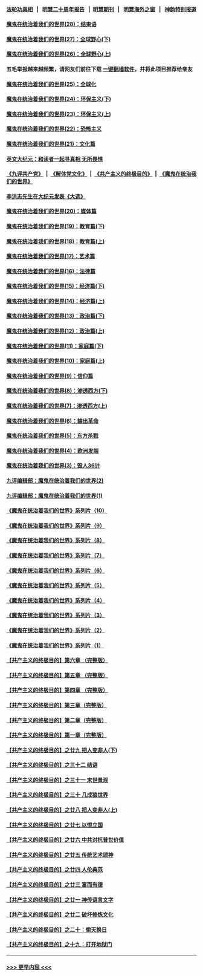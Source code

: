 #### [法轮功真相](https://github.com/gfw-breaker/truth/blob/master/README.md?t=0) &nbsp;&nbsp;|&nbsp;&nbsp; [明慧二十周年报告](https://github.com/gfw-breaker/mh-reports/blob/master/README.md?t=0) &nbsp;&nbsp;|&nbsp;&nbsp;[明慧期刊](https://github.com/gfw-breaker/mh-qikan) &nbsp;&nbsp;|&nbsp;&nbsp; [明慧海外之窗](https://github.com/gfw-breaker/mh-news/blob/master/README.md?t=0) &nbsp;&nbsp;|&nbsp;&nbsp; [神韵特别报道](https://github.com/gfw-breaker/mh-news/blob/master/shenyun.md?t=0)
#### [魔鬼在统治着我们的世界(28)：结束语](../pages/nsc422/n10936246.md?t=07061451) 
#### [魔鬼在统治着我们的世界(27)：全球野心(下)](../pages/nsc422/n10928319.md?t=07061451) 
#### [魔鬼在统治着我们的世界(26)：全球野心(上)](../pages/nsc422/n10900318.md?t=07061451) 
#### 五毛举报越来越频繁，请网友们前往下载 [一键翻墙软件](https://github.com/gfw-breaker/ssr-accounts)，并将此项目推荐给亲友
#### [魔鬼在统治着我们的世界(25)：全球化](../pages/nsc422/n10788205.md?t=07061451) 
#### [魔鬼在统治着我们的世界(24)：环保主义(下)](../pages/nsc422/n10695307.md?t=07061451) 
#### [魔鬼在统治着我们的世界(23)：环保主义(上)](../pages/nsc422/n10688613.md?t=07061451) 
#### [魔鬼在统治着我们的世界(22)：恐怖主义](../pages/nsc422/n10614727.md?t=07061451) 
#### [魔鬼在统治着我们的世界(21)：文化篇](../pages/nsc422/n10597706.md?t=07061451) 
#### [英文大纪元：和读者一起寻真相 无所畏惧](../pages/nsc422/n12542027.md?t=07061451) 
#### [《九评共产党》](https://github.com/begood0513/9ping.md/blob/master/README.md) &nbsp;|&nbsp; [《解体党文化》](../../../../jtdwh.md/blob/master/README.md)  &nbsp;|&nbsp; [《共产主义的终极目的》](../../../../gczydzjmd.md/blob/master/README.md) &nbsp;|&nbsp; [《魔鬼在统治我们的世界》](../../../../mgztzwmdsj.md/blob/master/README.md) 
#### [李洪志先生在大纪元发表《大选》](../pages/nsc422/n12534746.md?t=07061451) 
#### [魔鬼在统治着我们的世界(20)：媒体篇](../pages/nsc422/n10586579.md?t=07061451) 
#### [魔鬼在统治着我们的世界(19)：教育篇(下)](../pages/nsc422/n10564808.md?t=07061451) 
#### [魔鬼在统治着我们的世界(18)：教育篇(上)](../pages/nsc422/n10526970.md?t=07061451) 
#### [魔鬼在统治着我们的世界(17)：艺术篇](../pages/nsc422/n10499093.md?t=07061451) 
#### [魔鬼在统治着我们的世界(16)：法律篇](../pages/nsc422/n10485969.md?t=07061451) 
#### [魔鬼在统治着我们的世界(15)：经济篇(下)](../pages/nsc422/n10469975.md?t=07061451) 
#### [魔鬼在统治着我们的世界(14)：经济篇(上)](../pages/nsc422/n10457370.md?t=07061451) 
#### [魔鬼在统治着我们的世界(13)：政治篇(下)](../pages/nsc422/n10448270.md?t=07061451) 
#### [魔鬼在统治着我们的世界(12)：政治篇(上)](../pages/nsc422/n10444576.md?t=07061451) 
#### [魔鬼在统治着我们的世界(11)：家庭篇(下)](../pages/nsc422/n10440961.md?t=07061451) 
#### [魔鬼在统治着我们的世界(10)：家庭篇(上)](../pages/nsc422/n10435448.md?t=07061451) 
#### [魔鬼在统治着我们的世界(9)：信仰篇](../pages/nsc422/n10432159.md?t=07061451) 
#### [魔鬼在统治着我们的世界(8)：渗透西方(下)](../pages/nsc422/n10429603.md?t=07061451) 
#### [魔鬼在统治着我们的世界(7)：渗透西方(上)](../pages/nsc422/n10426013.md?t=07061451) 
#### [魔鬼在统治着我们的世界(6)：输出革命](../pages/nsc422/n10421536.md?t=07061451) 
#### [魔鬼在统治着我们的世界(5)：东方杀戮](../pages/nsc422/n10417707.md?t=07061451) 
#### [魔鬼在统治着我们的世界(4)：欧洲发端](../pages/nsc422/n10414890.md?t=07061451) 
#### [魔鬼在统治着我们的世界(3)：毁人36计](../pages/nsc422/n10411583.md?t=07061451) 
#### [九评编辑部：魔鬼在统治着我们的世界(2)](../pages/nsc422/n10410036.md?t=07061451) 
#### [九评编辑部：魔鬼在统治着我们的世界(1)](../pages/nsc422/n10406825.md?t=07061451) 
#### [《魔鬼在统治着我们的世界》系列片（10）](../pages/nsc422/n12292670.md?t=07061451) 
#### [《魔鬼在统治着我们的世界》系列片（9）](../pages/nsc422/n12290859.md?t=07061451) 
#### [《魔鬼在统治着我们的世界》系列片（8）](../pages/nsc422/n12287445.md?t=07061451) 
#### [《魔鬼在统治着我们的世界》系列片（7）](../pages/nsc422/n12283425.md?t=07061451) 
#### [《魔鬼在统治着我们的世界》系列片（6）](../pages/nsc422/n12282314.md?t=07061451) 
#### [《魔鬼在统治着我们的世界》系列片（5）](../pages/nsc422/n12281419.md?t=07061451) 
#### [《魔鬼在统治着我们的世界》系列片（4）](../pages/nsc422/n12274024.md?t=07061451) 
#### [《魔鬼在统治着我们的世界》系列片（3）](../pages/nsc422/n12271322.md?t=07061451) 
#### [《魔鬼在统治着我们的世界》系列片（2）](../pages/nsc422/n12269049.md?t=07061451) 
#### [《魔鬼在统治着我们的世界》系列片（1）](../pages/nsc422/n12267575.md?t=07061451) 
#### [【共产主义的终极目的】第六章 （完整版）](../pages/nsc422/n11428913.md?t=07061451) 
#### [【共产主义的终极目的】第五章 （完整版）](../pages/nsc422/n11428912.md?t=07061451) 
#### [【共产主义的终极目的】第四章 （完整版）](../pages/nsc422/n11428907.md?t=07061451) 
#### [【共产主义的终极目的】第三章（完整版）](../pages/nsc422/n11428848.md?t=07061451) 
#### [【共产主义的终极目的】第二章（完整版）](../pages/nsc422/n11428831.md?t=07061451) 
#### [【共产主义的终极目的】第一章（完整版）](../pages/nsc422/n11417651.md?t=07061451) 
#### [【共产主义的终极目的】之廿九 把人变非人(下)](../pages/nsc422/n11344140.md?t=07061451) 
#### [【共产主义的终极目的】之三十二 结语](../pages/nsc422/n11360535.md?t=07061451) 
#### [【共产主义的终极目的】之三十一 末世景观](../pages/nsc422/n11351129.md?t=07061451) 
#### [【共产主义的终极目的】之三十 几成狼世界](../pages/nsc422/n11348280.md?t=07061451) 
#### [【共产主义的终极目的】之廿八 把人变非人(上)](../pages/nsc422/n11340492.md?t=07061451) 
#### [【共产主义的终极目的】之廿七 以恨立国](../pages/nsc422/n11336944.md?t=07061451) 
#### [【共产主义的终极目的】之廿六 中共对抗普世价值](../pages/nsc422/n11324785.md?t=07061451) 
#### [【共产主义的终极目的】之廿五 传统艺术颂神](../pages/nsc422/n11296396.md?t=07061451) 
#### [【共产主义的终极目的】之廿四 人伦典范](../pages/nsc422/n11296397.md?t=07061451) 
#### [【共产主义的终极目的】之廿三 富而有德](../pages/nsc422/n11283598.md?t=07061451) 
#### [【共产主义的终极目的】之廿一 神传语言文字](../pages/nsc422/n11263265.md?t=07061451) 
#### [【共产主义的终极目的】之廿二 破坏修炼文化](../pages/nsc422/n11245728.md?t=07061451) 
#### [【共产主义的终极目的】之二十：偷天换日](../pages/nsc422/n11238846.md?t=07061451) 
#### [【共产主义的终极目的】之十九：打开地狱门](../pages/nsc422/n11206376.md?t=07061451) 

----
#### [ >>> 更早内容 <<< ](../indexes/nsc422-earlier.md)

